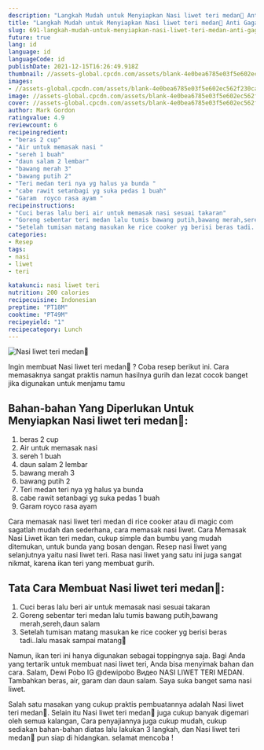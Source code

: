 ```yaml
---
description: "Langkah Mudah untuk Menyiapkan Nasi liwet teri medan🍚 Anti Gagal"
title: "Langkah Mudah untuk Menyiapkan Nasi liwet teri medan🍚 Anti Gagal"
slug: 691-langkah-mudah-untuk-menyiapkan-nasi-liwet-teri-medan-anti-gagal
future: true
lang: id
language: id
languageCode: id
publishDate: 2021-12-15T16:26:49.918Z 
thumbnail: //assets-global.cpcdn.com/assets/blank-4e0bea6785e03f5e602ec562f230caae08da540cada707380b4fe1bbebba43da.png
images:
- //assets-global.cpcdn.com/assets/blank-4e0bea6785e03f5e602ec562f230caae08da540cada707380b4fe1bbebba43da.png
image: //assets-global.cpcdn.com/assets/blank-4e0bea6785e03f5e602ec562f230caae08da540cada707380b4fe1bbebba43da.png
cover: //assets-global.cpcdn.com/assets/blank-4e0bea6785e03f5e602ec562f230caae08da540cada707380b4fe1bbebba43da.png
author: Mark Gordon
ratingvalue: 4.9
reviewcount: 6
recipeingredient:
- "beras 2 cup"
- "Air untuk memasak nasi "
- "sereh 1 buah"
- "daun salam 2 lembar"
- "bawang merah 3"
- "bawang putih 2"
- "Teri medan teri nya yg halus ya bunda "
- "cabe rawit setanbagi yg suka pedas 1 buah"
- "Garam  royco rasa ayam "
recipeinstructions:
- "Cuci beras lalu beri air untuk memasak nasi sesuai takaran"
- "Goreng sebentar teri medan lalu tumis bawang putih,bawang merah,sereh,daun salam"
- "Setelah tumisan matang masukan ke rice cooker yg berisi beras tadi..lalu masak sampai matang🙂"
categories:
- Resep
tags:
- nasi
- liwet
- teri

katakunci: nasi liwet teri 
nutrition: 200 calories
recipecuisine: Indonesian
preptime: "PT18M"
cooktime: "PT49M"
recipeyield: "1"
recipecategory: Lunch
---
```



![Nasi liwet teri medan🍚](//assets-global.cpcdn.com/assets/blank-4e0bea6785e03f5e602ec562f230caae08da540cada707380b4fe1bbebba43da.png)

Ingin membuat Nasi liwet teri medan🍚 ? Coba resep berikut ini. Cara memasaknya sangat praktis namun hasilnya gurih dan lezat cocok banget jika digunakan untuk menjamu tamu

<!--inarticleads1-->

## Bahan-bahan Yang Diperlukan Untuk Menyiapkan Nasi liwet teri medan🍚:

1. beras 2 cup
1. Air untuk memasak nasi 
1. sereh 1 buah
1. daun salam 2 lembar
1. bawang merah 3
1. bawang putih 2
1. Teri medan teri nya yg halus ya bunda 
1. cabe rawit setanbagi yg suka pedas 1 buah
1. Garam  royco rasa ayam 

Cara memasak nasi liwet teri medan di rice cooker atau di magic com sagatlah mudah dan sederhana, cara memasak nasi liwet. Cara Memasak Nasi Liwet ikan teri medan, cukup simple dan bumbu yang mudah ditemukan, untuk bunda yang bosan dengan. Resep nasi liwet yang selanjutnya yaitu nasi liwet teri. Rasa nasi liwet yang satu ini juga sangat nikmat, karena ikan teri yang membuat gurih. 

<!--inarticleads2-->

## Tata Cara Membuat Nasi liwet teri medan🍚:

1. Cuci beras lalu beri air untuk memasak nasi sesuai takaran
1. Goreng sebentar teri medan lalu tumis bawang putih,bawang merah,sereh,daun salam
1. Setelah tumisan matang masukan ke rice cooker yg berisi beras tadi..lalu masak sampai matang🙂


Namun, ikan teri ini hanya digunakan sebagai toppingnya saja. Bagi Anda yang tertarik untuk membuat nasi liwet teri, Anda bisa menyimak bahan dan cara. Salam, Dewi Pobo IG @dewipobo Видео NASI LIWET TERI MEDAN. Tambahkan beras, air, garam dan daun salam. Saya suka banget sama nasi liwet. 

Salah satu masakan yang cukup praktis pembuatannya adalah  Nasi liwet teri medan🍚. Selain itu  Nasi liwet teri medan🍚  juga cukup banyak digemari oleh semua kalangan, Cara penyajiannya juga cukup mudah, cukup sediakan bahan-bahan diatas lalu lakukan 3 langkah, dan  Nasi liwet teri medan🍚  pun siap di hidangkan. selamat mencoba !
